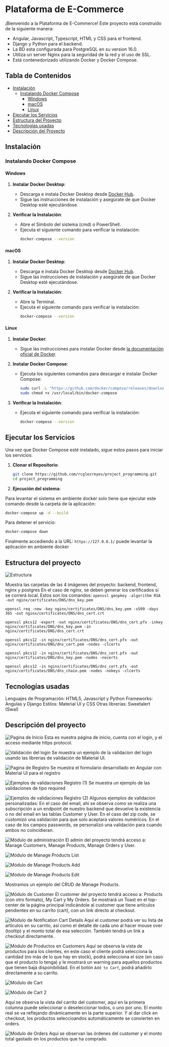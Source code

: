 # Plataforma de E-Commerce

¡Bienvenido a la Plataforma de E-Commerce! Este proyecto está construido de la siguiente manera: 
- Angular, Javascript, Typescript, HTML y CSS para el frontend.
- Django y Python para el backend. 
- La BD esta configurada para PostgreSQL en su version 16.0.
- Utiliza un server Nginx para la seguridad de la red y el uso de SSL.
- Está contenedorizado utilizando Docker y Docker Compose.

## Tabla de Contenidos

- [Instalación](#instalación)
  - [Instalando Docker Compose](#instalando-docker-compose)
    - [Windows](#windows)
    - [macOS](#macos)
    - [Linux](#linux)
- [Ejecutar los Servicios](#ejecutar-los-servicios)
- [Estructura del Proyecto](#estructura-del-proyecto)
- [Tecnologías usadas](#tecnologías-usadas)
- [Descripción del Proyecto](#descripción-del-proyecto)

## Instalación

### Instalando Docker Compose

#### Windows

1. **Instalar Docker Desktop**:
   - Descarga e instala Docker Desktop desde [Docker Hub](https://www.docker.com/products/docker-desktop).
   - Sigue las instrucciones de instalación y asegúrate de que Docker Desktop esté ejecutándose.

2. **Verificar la Instalación**:
   - Abre el Símbolo del sistema (cmd) o PowerShell.
   - Ejecuta el siguiente comando para verificar la instalación:
     ```sh
     docker-compose --version
     ```

#### macOS

1. **Instalar Docker Desktop**:
   - Descarga e instala Docker Desktop desde [Docker Hub](https://www.docker.com/products/docker-desktop).
   - Sigue las instrucciones de instalación y asegúrate de que Docker Desktop esté ejecutándose.

2. **Verificar la Instalación**:
   - Abre la Terminal.
   - Ejecuta el siguiente comando para verificar la instalación:
     ```sh
     docker-compose --version
     ```

#### Linux

1. **Instalar Docker**:
   - Sigue las instrucciones para instalar Docker desde [la documentación oficial de Docker](https://docs.docker.com/engine/install/).

2. **Instalar Docker Compose**:
   - Ejecuta los siguientes comandos para descargar e instalar Docker Compose:
     ```sh
     sudo curl -L "https://github.com/docker/compose/releases/download/1.29.2/docker-compose-$(uname -s)-$(uname -m)" -o /usr/local/bin/docker-compose
     sudo chmod +x /usr/local/bin/docker-compose
     ```

3. **Verificar la Instalación**:
   - Ejecuta el siguiente comando para verificar la instalación:
     ```sh
     docker-compose --version
     ```

## Ejecutar los Servicios

Una vez que Docker Compose esté instalado, sigue estos pasos para iniciar los servicios:

1. **Clonar el Repositorio**:
   ```sh
   git clone https://github.com/rcglezreyes/project_programming.git
   cd project_programming
   ```
2. **Ejecución del sistema**:

Para levantar el sistema en ambiente docker solo tiene que ejecutar este comando desde la carpeta de la aplicación:
   ```sh
   docker-compose up -d --build
   ```
Para detener el servicio:
   ```sh
   docker-compose down
   ```
Finalmente accediendo a la URL: ```https://127.0.0.1/``` puede levantar la aplicación en ambiente docker


## Estructura del proyecto

![Estructura](ecommerce_frontend/media/images/estructura.png)

Muestra las carpetas de las 4 imágenes del proyecto:
backend, frontend, nginx y postgres
En el caso de nginx, se deben generar los certificados si se correrá local. Estos son los comandos:
```openssl genpkey -algorithm RSA -out nginx/certificates/DNS/dns_key.pem```

```openssl req -new -key nginx/certificates/DNS/dns_key.pem -x509 -days 365 -out nginx/certificates/DNS/dns_cert.crt```

```openssl pkcs12 -export -out nginx/certificates/DNS/dns_cert.pfx -inkey nginx/certificates/DNS/dns_key.pem -in nginx/certificates/DNS/dns_cert.crt```


```openssl pkcs12 -in nginx/certificates/DNS/dns_cert.pfx -out nginx/certificates/DNS/dns_cert.pem -nodes -clcerts```

```openssl pkcs12 -in nginx/certificates/DNS/dns_cert.pfx -out nginx/certificates/DNS/dns_key.pem -nodes -nocerts```

```openssl pkcs12 -in nginx/certificates/DNS/dns_cert.pfx -out nginx/certificates/DNS/dns_chain.pem -nodes -nokeys -clcerts```

## Tecnologías usadas

Lenguajes de Programación: HTML5, Javascript y Python
Frameworks: Angulas y Django
Estilos: Material UI y CSS
Otras librerías: Sweetalert (Swal)


## Descripción del proyecto

![Pagina de Inicio](ecommerce_frontend/media/images/pag_inicio.png)
Esta es nuestra página de inicio, cuenta con el login, y el acceso mediante https protocol.


![Validación del login](ecommerce_frontend/media/images/pag_validacion_login.png)
Se muestra un ejemplo de la validacion del login usando las librerias de validación de Material UI.


![Pagina de Registro](ecommerce_frontend/media/images/pag_registro.png)
Se muestra el formulario desarrollado en Angular con Material UI para el registro


![Ejemplos de validaciones Registro (1)](ecommerce_frontend/media/images/pag_validacion_registro_1.png)
Se muestra un ejemplo de las validaciones de tipo required


![Ejemplos de validaciones Registro (2)](ecommerce_frontend/media/images/pag_validacion_registro_2.png)
Algunos ejemplos de validacion personalizadas:
En el caso del email, ahí se observa como se realiza una subscripción a un endpoint de nuestro backend que devuelve la existencia o no del email en las tablas Customer y User.
En el caso del zip code, se customizó una validación para que solo aceptara valores numéricos.
En el caso de los campos passwords, se personalizó una validación para cuando ambos no coincidieran.

![Módulo de administración](ecommerce_frontend/media/images/pag_administracion.png)
El admin del proyecto tendrá acceso a:
Manage Customers, Manage Products, Manage Orders y User.

![Módulo de Manage Products List](ecommerce_frontend/media/images/pag_products_admin_1.png)

![Módulo de Manage Products Add](ecommerce_frontend/media/images/pag_products_admin_2.png)

![Módulo de Manage Products Edit](ecommerce_frontend/media/images/pag_products_admin_3.png)

Mostramos un ejemplo del CRUD de Manage Products.


![Módulo de Customer](ecommerce_frontend/media/images/pag_customer.png)
El customer del proyecto tendrá acceso a:
Products (con otro formato), My Cart y My Orders. Se mostrará un Toast en el top-center de la página principal indicándole al customer que tiene artículos pendientes en su carrito (cart), con un link directo al checkout.

![Módulo de Notification Cart Details](ecommerce_frontend/media/images/pag_cart_notifications.png)
Aquí el customer podrá ver su lista de artículos en su carrito, asi como el detalle de cada uno al hacer mouse over (tooltip) y el monto total de esa selección. También tendrá un link a checkout directamente.


![Módulo de Productos en Customers](ecommerce_frontend/media/images/pag_products_customer.png)
Aquí se observa la vista de productos para los clientes, en este caso el cliente podrá selecciona la cantidad (no más de lo que hay en stock), podrá selecciona el size (en caso que el producto lo tenga) y le mostrará un warning para aquellos productos que tienen baja disponibilidad. En el botón ```Add to Cart```, podrá añadirlo directamente a su carrito.


![Módulo de Cart](ecommerce_frontend/media/images/pag_cart.png)

![Módulo de Cart 2](ecommerce_frontend/media/images/pag_cart_2.png)

Aquí se observa la vista del carrito del customer, aqui en la primera columna puede seleccionar o deseleccionar todos, o uno por uno. El monto real se va reflejando dinámicamente en la parte superior. Y al dar click en checkout, los productos seleccioandos automáticamente se convierten en orders.


![Módulo de Orders](ecommerce_frontend/media/images/pag_orders.png)
Aquí se observan las órdenes del customer y el monto total gastado en los productos que ha comprado.

